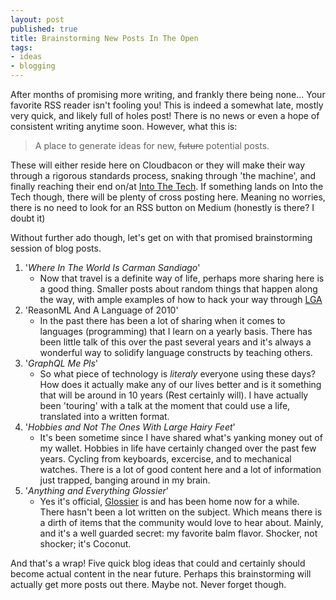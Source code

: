 ```yaml
---
layout: post
published: true
title: Brainstorming New Posts In The Open
tags: 
- ideas
- blogging
---
```


After months of promising more writing, 
and frankly there being none... 
Your favorite RSS reader isn't fooling you! 
This is indeed a somewhat late, 
mostly very quick, 
and likely full of holes post! 
There is no news or even a hope of consistent writing anytime soon. 
However, what this is:

> A place to generate ideas for new, ~~future~~  potential posts.

These will either reside here on Cloudbacon or 
they will make their way through a rigorous standards process, 
snaking through 'the machine', 
and finally reaching their end on/at [Into The Tech][1]. 
If something lands on Into the Tech though, 
there will be plenty of cross posting here.
Meaning no worries, 
there is no need to look for an RSS button on Medium 
(honestly is there? I doubt it)


Without further ado though, 
let's get on with that promised brainstorming session of blog posts.

1. '_Where In The World Is Carman Sandiago_'
    * Now that travel is a definite way of life, 
        perhaps more sharing here is a good thing. 
        Smaller posts about random things that happen along the way, 
        with ample examples of how to hack your way through [LGA][3]
2. 'ReasonML And A Language of 2010'
    * In the past there has been a lot of sharing when it comes to 
        languages (programming) that I learn on a yearly basis.
        There has been little talk of this over the past several years 
        and it's always a wonderful way to solidify language constructs by teaching others.
3. '_GraphQL Me Pls_'
    * So what piece of technology is *literaly* everyone using these days? 
        How does it actually make any of our lives better 
        and is it something that will be around in 10 years (Rest certainly will). 
        I have actually been 'touring' with a talk at the moment that could use a life,
        translated into a written format.
4. '_Hobbies and Not The Ones With Large Hairy Feet_'
    * It's been sometime since I have shared what's yanking money out of my wallet. 
        Hobbies in life have certainly changed over the past few years. 
        Cycling from keyboards, excercise, and to mechanical watches. 
        There is a lot of good content here and a lot of information just trapped, 
        banging around in my brain.
5. '_Anything and Everything Glossier_'
    * Yes it's official, [Glossier][2] is and has been home now for a while. 
        There hasn't been a lot written on the subject. 
        Which means there is a dirth of items that the community would love to hear about. 
        Mainly, and it's a well guarded secret: my favorite balm flavor. 
        Shocker, not shocker; it's Coconut.

And that's a wrap! 
Five quick blog ideas that could and certainly should become actual content in the near future. 
Perhaps this brainstorming will actually get more posts out there. 
Maybe not. 
Never forget though.

[1]: http://intothetech.com
[2]: https://www.glossier.com
[3]: https://en.wikipedia.org/wiki/LaGuardia_Airport
